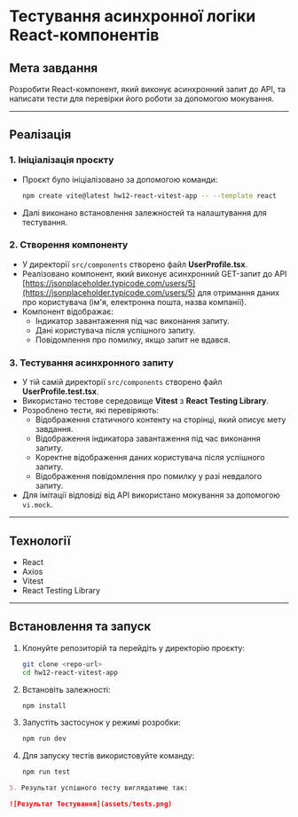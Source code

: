# Тестування асинхронної логіки React-компонентів

## Мета завдання

Розробити React-компонент, який виконує асинхронний запит до API, та написати тести для перевірки його роботи за допомогою мокування.

---

## Реалізація

### 1. Ініціалізація проєкту

- Проєкт було ініціалізовано за допомогою команди:
    ```sh
    npm create vite@latest hw12-react-vitest-app -- --template react
    ```
- Далі виконано встановлення залежностей та налаштування для тестування.

### 2. Створення компоненту

- У директорії `src/components` створено файл **UserProfile.tsx**.
- Реалізовано компонент, який виконує асинхронний GET-запит до API [https://jsonplaceholder.typicode.com/users/5](https://jsonplaceholder.typicode.com/users/5) для отримання даних про користувача (ім'я, електронна пошта, назва компанії).
- Компонент відображає:
    - Індикатор завантаження під час виконання запиту.
    - Дані користувача після успішного запиту.
    - Повідомлення про помилку, якщо запит не вдався.

### 3. Тестування асинхронного запиту

- У тій самій директорії `src/components` створено файл **UserProfile.test.tsx**.
- Використано тестове середовище **Vitest** з **React Testing Library**.
- Розроблено тести, які перевіряють:
    - Відображення статичного контенту на сторінці, який описує мету завдання.
    - Відображення індикатора завантаження під час виконання запиту.
    - Коректне відображення даних користувача після успішного запиту.
    - Відображення повідомлення про помилку у разі невдалого запиту.
- Для імітації відповіді від API використано мокування за допомогою `vi.mock`.

---

## Технології

- React
- Axios
- Vitest
- React Testing Library

---

## Встановлення та запуск

1. Клонуйте репозиторій та перейдіть у директорію проєкту:
     ```sh
     git clone <repo-url>
     cd hw12-react-vitest-app
     ```
2. Встановіть залежності:
     ```sh
     npm install
     ```
3. Запустіть застосунок у режимі розробки:
     ```sh
     npm run dev
     ```
4. Для запуску тестів використовуйте команду:
     ```sh
     npm run test
     ```
```markdown
5. Результат успішного тесту виглядатиме так:

![Результат Тестування](assets/tests.png)